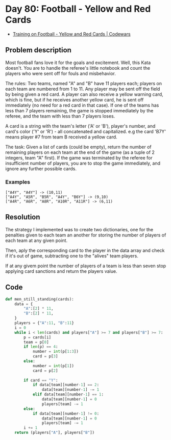 # Day 80: Football - Yellow and Red Cards

- [Training on Football - Yellow and Red Cards | Codewars](https://www.codewars.com/kata/5cde4e3f52910d00130dc92c/train/python)

## Problem description

Most football fans love it for the goals and excitement. Well, this Kata doesn't. You are to handle the referee's little notebook and count the players who were sent off for fouls and misbehavior.

The rules: Two teams, named "A" and "B" have 11 players each; players on each team are numbered from 1 to 11. Any player may be sent off the field by being given a red card. A player can also receive a yellow warning card, which is fine, but if he receives another yellow card, he is sent off immediately (no need for a red card in that case). If one of the teams has less than 7 players remaining, the game is stopped immediately by the referee, and the team with less than 7 players loses.

A card is a string with the team's letter ('A' or 'B'), player's number, and card's color ('Y' or 'R') - all concatenated and capitalized. e.g the card 'B7Y' means player #7 from team B received a yellow card.

The task: Given a list of cards (could be empty), return the number of remaining players on each team at the end of the game (as a tuple of 2 integers, team "A" first). If the game was terminated by the referee for insufficient number of players, you are to stop the game immediately, and ignore any further possible cards.

### Examples

```text
["A4Y", "A4Y"] -> (10,11)
["A4Y", "A5R", "B5R", "A4Y", "B6Y"] -> (9,10)
["A4R", "A6R", "A8R", "A10R", "A11R"] -> (6,11)
```

## Resolution

The strategy I implemented was to create two dictionaries, one for the penalties given to each team an another for storing the number of players of each team at any given point.

Then, aply the corresponding card to the player in the data array and check if it's out of game, subtracting one to the "alives" team players.

If at any givem point the number of players of a team is less than seven stop applying card sanctions and return the players value.

## Code

```python
def men_still_standing(cards):
    data = {
        "A":[2] * 11,
        "B":[2] * 11,
    }
    players = {"A":11, "B":11}
    i = 0
    while i < len(cards) and players["A"] >= 7 and players["B"] >= 7:
        p = cards[i]
        team = p[0]
        if len(p) == 4:
            number = int(p[1:3])
            card = p[3]
        else:
            number = int(p[1])
            card = p[2]
        
        if card == "Y":
            if data[team][number-1] == 2:
                data[team][number-1] -= 1
            elif data[team][number-1] == 1:
                data[team][number-1] = 0
                players[team] -= 1
        else:
            if data[team][number-1] != 0:
                data[team][number-1] = 0
                players[team] -= 1
        i += 1
    return (players["A"], players["B"])
```

